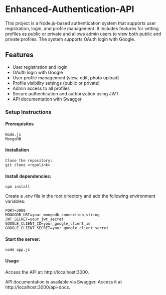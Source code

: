 # Enhanced-Authentication-API

This project is a Node.js-based authentication system that supports user registration, login, and profile management. It includes features for setting profiles as public or private and allows admin users to view both public and private profiles. The system supports OAuth login with Google.

## Features
 - User registration and login
 - OAuth login with Google
 - User profile management (view, edit, photo upload)
 - Profile visibility settings (public or private)
 - Admin access to all profiles
  - Secure authentication and authorization using JWT
  - API documentation with Swagger

 ### Setup Instructions
 #### Prerequisites
    Node.js
    MongoDB

#### Installation
    Clone the repository:
    git clone <repolink>
 
#### Install dependencies:
    npm install
Create a .env file in the root directory and add the following  environment variables:

    PORT=3000
    MONGODB_URI=your_mongodb_connection_string
    JWT_SECRET=your_jwt_secret
    GOOGLE_CLIENT_ID=your_google_client_id
    GOOGLE_CLIENT_SECRET=your_google_client_secret


#### Start the server:
    node app.js


#### Usage
Access the API at:
http://localhost:3000.

API documentation is available via Swagger. Access it at http://localhost:3000/api-docs.
